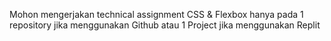 Mohon mengerjakan technical assignment CSS & Flexbox hanya pada 1 repository jika menggunakan Github atau 1 Project jika menggunakan Replit